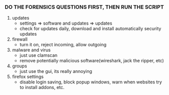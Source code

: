 ### DO THE FORENSICS QUESTIONS FIRST, THEN RUN THE SCRIPT
1. updates
    * settings => software and updates => updates
    * check for updates daily, download and install automatically security updates
2. firewall
    * turn it on, reject incoming, allow outgoing
3. malware and virus
    * just use clamscan
    * remove potentially malicious software(wireshark, jack the ripper, etc)
4. groups
    * just use the gui, its really annoying
5. firefox settings
    * disable login saving, block popup windows, warn when websites try to install addons, etc.

